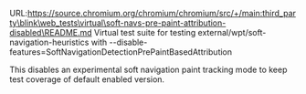 URL:https://source.chromium.org/chromium/chromium/src/+/main:third_party\blink\web_tests\virtual\soft-navs-pre-paint-attribution-disabled\README.md
Virtual test suite for testing external/wpt/soft-navigation-heuristics with
--disable-features=SoftNavigationDetectionPrePaintBasedAttribution

This disables an experimental soft navigation paint tracking mode to keep
test coverage of default enabled version.
